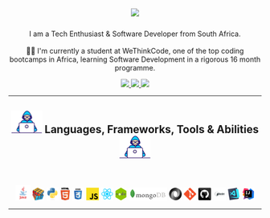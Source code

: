 <h1 align="center">
  <a href="https://git.io/typing-svg">
    <img src="https://readme-typing-svg.herokuapp.com/?lines=Hello,+I+am+Nomah+S.;aka+3rdTimeCoder&center=true&size=30">
  </a>
</h1>

<!-- <img src="/images/Developer.gif" alt="developer gif"  height="45px">  About Me:
<hr> -->

<p align="center">
<!--   Hello, I'm Nomah S. aka the 3rdtimeCoder. 
  <br> -->
  I am a Tech Enthusiast & Software Developer from South Africa.
  <br>
  <br>
  👨‍🎓 I'm currently a student at WeThinkCode, one of the top coding bootcamps in Africa, learning Software Development in a rigorous 16 month programme.
  <br>
<!--   <br>
  💻 I love Writing code... ... ... eloborate
  <br> -->
  
  <p align="center">
    <a href="https://git.io/typing-svg](https://www.linkedin.com/in/nomahlubi-s-hadebe-549381247">
      <img src="https://img.shields.io/badge/linkedin-%230077B5.svg?&style=for-the-badge&logo=linkedin&logoColor=white" height=23>
    </a>
    <a href="https://3rdtimecoder.netlify.app">
      <img src="https://img.shields.io/badge/website-D14836?.svg?&style=for-the-badge&logo=website&logoColor=white" height=23>
    </a>
     <a href="https://codepen.io/3rdtimecoder">
       <img src="https://img.shields.io/badge/codepen-%230077B5.svg?&style=for-the-badge&logo=codepen&logoColor=white" height=23>
    </a>
  </p>
</p>
<hr>

<h2 align="center">
  <img src="/images/Developer.gif" alt="developer gif"  height="45px"> 
  Languages, Frameworks, Tools & Abilities
  <img src="/images/Developer.gif" alt="developer gif"  height="45px"> 
</h2>
<br>

<p align="center">
<!--   <code><img title="C" height="25" src="images/c.svg"></code> -->
<!--   <img title="C++" height="25" src="images/cpp.svg"></code> -->
  <img title="Java" height="30" src="images/java.png"></code>
  <img title="Problem Solving" height="25" src="images/problemSolving.png">
  <img title="Python" height="25" src="images/python-original.svg">
  <img title="HTML5" height="25" src="images/html5.svg">
  <img title="CSS" height="25" src="images/css.svg">
  <img title="Javascript" height="25" src="images/javascript.svg">
  <img title="React" height="25" src="images/react.png">
  <img title="IntelliJ" height="25" src="images/node.png">
  <img title="IntelliJ" height="25" src="images/mongo.png">
  <img title="JSON" height="25" src="images/json.svg">
  <img title="Git" height="25" src="images/git-original.svg">
  <img title="GitHub" height="25" src="images/github.svg">
  <img title="IntelliJ" height="25" src="images/bash.png">
<!--   <img title="IntelliJ" height="25" src="images/docker.png"> -->
  <img title="Visual Studio Code" height="25" src="images/vscode.png">
  <img title="IntelliJ" height="25" src="images/intelliJ.png">
<!--  add more of my techstack, i.e nodejs, django, mongoDB, firebase, etc. download prpper pngs and uncomments commented out  -->
</p>
<hr>

<!-- <h2 align="center">⚡ Stats ⚡</h2>
<br>
<p align="center">
  <img src="https://github-readme-stats.vercel.app/api?username=3rdTimeCoder&show_icons=true&bg_color=24233c,936d80,936d80&title_color=fff&text_color=fff" alt="repo stats"> 
</p> -->
<!-- <p align="center">
  <img src="https://github-readme-stats.vercel.app/api/top-langs/?username=3rdTimeCoder&layout=compact&bg_color=24233c,936d80,936d80&title_color=fff&text_color=fff" alt="repo stats"> 
</p> -->

